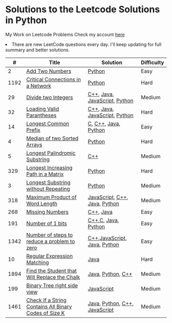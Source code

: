 # Solutions to the Leetcode Solutions in Python
My Work on Leetcode Problems
Check my account [here](https://leetcode.com/monitsharma/)

<li> There are new LeetCode questions every day. I'll keep updating for full summary and better solutions.
  

| # | Title | Solution | Difficulty |
|---| ----- | -------- | ---------- |
|2|[Add Two Numbers](https://leetcode.com/problems/add-two-numbers/) | [Python](https://github.com/MonitSharma/LeetCode-Solutions/blob/main/addtwonumbers.py) |Easy|
|1192|[Critical Connections in a Network](https://leetcode.com/problems/critical-connections-in-a-network/) | [Python](https://github.com/MonitSharma/LeetCode-Solutions/blob/main/critical_connections_in_a_network.py)|Hard|
|29|[Divide two Integers](https://leetcode.com/problems/divide-two-integers/) | [C++](https://github.com/MonitSharma/LeetCode-Solutions/blob/main/divide%20two%20integers.cpp), [Java](https://github.com/MonitSharma/LeetCode-Solutions/blob/main/divide%20two%20integers.java), [JavaScript](https://github.com/MonitSharma/LeetCode-Solutions/blob/main/divide%20two%20integers.js), [Python](https://github.com/MonitSharma/LeetCode-Solutions/blob/main/divide%20two%20integers.py) |Medium|
|32|[Loading Valid Parantheses](https://leetcode.com/problems/longest-valid-parentheses/) | [C++](https://github.com/MonitSharma/LeetCode-Solutions/blob/main/loading_paranthesis.cpp), [Java](https://github.com/MonitSharma/LeetCode-Solutions/blob/main/loading_paranthesis.java), [JavaScript](https://github.com/MonitSharma/LeetCode-Solutions/blob/main/loading_paranthesis.js), [Python](https://github.com/MonitSharma/LeetCode-Solutions/blob/main/loading_paranthesis.py) |Hard|
|14|[Longest Common Prefix](https://leetcode.com/problems/longest-common-prefix/) | [C](https://github.com/MonitSharma/LeetCode-Solutions/blob/main/longest%20common%20prefix.c), [C++](https://github.com/MonitSharma/LeetCode-Solutions/blob/main/longest%20common%20prefix.cpp), [Java](https://github.com/MonitSharma/LeetCode-Solutions/blob/main/longest%20common%20prefix.java), [Python](https://github.com/MonitSharma/LeetCode-Solutions/blob/main/longest%20common%20prefix.py) |Easy|
|4|[Median of two Sorted Arrays](https://leetcode.com/problems/median-of-two-sorted-arrays/) |  [Python](https://github.com/MonitSharma/LeetCode-Solutions/blob/main/medianoftwosortedarrays.py) |Hard|
|5|[Longest Palindromic Substring](https://leetcode.com/problems/longest-palindromic-substring/) |  [C++](https://github.com/MonitSharma/LeetCode-Solutions/blob/main/longest%20palindromic%20substring.cpp) |Medium|
|329|[Longest Increasing Path in a Matrix](https://leetcode.com/problems/longest-increasing-path-in-a-matrix/) |  [Python](https://github.com/MonitSharma/LeetCode-Solutions/blob/main/longest_increasing_path_in_a_matrix.py) |Hard|
|3|[Longest Substring without Repeating](https://leetcode.com/problems/longest-substring-without-repeating-characters/) |  [Python](https://github.com/MonitSharma/LeetCode-Solutions/blob/main/longestsubstringwithoutrepeating.py) |Medium|
|318|[Maximum Product of Word Length](https://leetcode.com/problems/maximum-product-of-word-lengths/) | [JavaScript](https://github.com/MonitSharma/LeetCode-Solutions/blob/main/maximum%20product%20of%20word%20length.js), [C++](https://github.com/MonitSharma/LeetCode-Solutions/blob/main/maximum%20product%20of%20word%20length.cpp), [Java](https://github.com/MonitSharma/LeetCode-Solutions/blob/main/maximum%20product%20of%20word%20length.java), [Python](https://github.com/MonitSharma/LeetCode-Solutions/blob/main/maximum%20product%20of%20word%20length.py) |Medium|
|268|[Missing Numbers](https://leetcode.com/problems/missing-number/) |  [C++](https://github.com/MonitSharma/LeetCode-Solutions/blob/main/missing%20numbers.cpp), [Java](https://github.com/MonitSharma/LeetCode-Solutions/blob/main/missing%20numbers.java) |Easy|
|191|[Number of 1 bits](https://leetcode.com/problems/number-of-1-bits/) |  [C++](https://github.com/MonitSharma/LeetCode-Solutions/blob/main/number%20of%201%20bits.cpp),[C](https://github.com/MonitSharma/LeetCode-Solutions/blob/main/number%20of%201%20bits.c), [Java](https://github.com/MonitSharma/LeetCode-Solutions/blob/main/number%20of%201%20bits.java), [Python](https://github.com/MonitSharma/LeetCode-Solutions/blob/main/number%20of%201%20bits.py) |Easy|
|1342|[Number of steps to reduce a problem to zero](https://leetcode.com/problems/number-of-steps-to-reduce-a-number-to-zero/) |  [C++](https://github.com/MonitSharma/LeetCode-Solutions/blob/main/number%20of%20steps%20to%20reduce%20a%20problem%20to%20zero.cpp),[JavaScript](https://github.com/MonitSharma/LeetCode-Solutions/blob/main/number%20of%20steps%20to%20reduce%20a%20problem%20to%20zero.js), [Java](https://github.com/MonitSharma/LeetCode-Solutions/blob/main/number%20of%20steps%20to%20reduce%20a%20problem%20to%20zero.java), [Python](https://github.com/MonitSharma/LeetCode-Solutions/blob/main/number%20of%20steps%20to%20reduce%20a%20problem%20to%20zero.py) |Easy|
|10|[Regular Expression Matching](https://leetcode.com/problems/regular-expression-matching/submissions/) |   [Java](https://github.com/MonitSharma/LeetCode-Solutions/blob/main/regular%20expression%20matching.java) |Hard|
|1894|[Find the Student that Will Replace the Chalk](https://leetcode.com/problems/find-the-student-that-will-replace-the-chalk/submissions/) |   [Java](https://github.com/MonitSharma/LeetCode-Solutions/blob/main/find%20the%20student%20that%20will%20replace%20the%20chalk.java), [Python](https://github.com/MonitSharma/LeetCode-Solutions/blob/main/find%20the%20student%20that%20will%20replace%20the%20chalk.py), [C++](https://github.com/MonitSharma/LeetCode-Solutions/blob/main/find%20the%20student%20that%20will%20replace%20the%20chalk.cpp) |Medium|
|199|[Binary Tree right side view](https://leetcode.com/problems/binary-tree-right-side-view/) |   [JavaScript](https://github.com/MonitSharma/LeetCode-Solutions/blob/main/binary%20tree%20right%20side%20view.js) |Medium|
|1461|[Check If a String Contains All Binary Codes of Size K](https://leetcode.com/problems/check-if-a-string-contains-all-binary-codes-of-size-k/) |   [Java](https://github.com/MonitSharma/LeetCode-Solutions/blob/main/Check%20If%20a%20String%20Contains%20All%20Binary%20Codes%20of%20Size%20K.java), [Python](https://github.com/MonitSharma/LeetCode-Solutions/blob/main/Check%20If%20a%20String%20Contains%20All%20Binary%20Codes%20of%20Size%20K.py), [C++](https://github.com/MonitSharma/LeetCode-Solutions/blob/main/Check%20If%20a%20String%20Contains%20All%20Binary%20Codes%20of%20Size%20K.cpp), [JavaScript](https://github.com/MonitSharma/LeetCode-Solutions/blob/main/Check%20If%20a%20String%20Contains%20All%20Binary%20Codes%20of%20Size%20K.js) |Medium|
  
 
  
